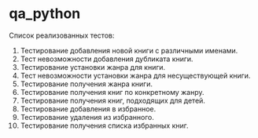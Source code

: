 # qa_python
Список реализованных тестов:

 1. Тестирование добавления новой книги с различными именами. 
 2. Тест невозможности добавления дубликата книги.
 3. Тестирование установки жанра для книги.
 4. Тест невозможности установки жанра для несуществующей книги.
 5. Тестирование получения жанра книги.
 6. Тестирование получения книг по конкретному жанру.
 7. Тестирование получения книг, подходящих для детей.
 8. Тестирование добавления в избранное.
 9. Тестирование удаления из избранного.
 10. Тестирование получения списка избранных книг. 